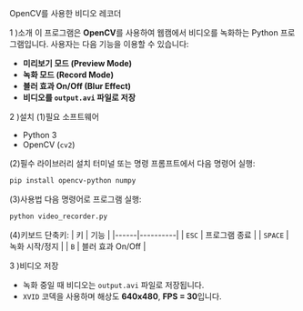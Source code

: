 OpenCV를 사용한 비디오 레코더

1 )소개
이 프로그램은 **OpenCV**를 사용하여 웹캠에서 비디오를 녹화하는 Python 프로그램입니다. 사용자는 다음 기능을 이용할 수 있습니다:
- **미리보기 모드 (Preview Mode)**
- **녹화 모드 (Record Mode)**
- **블러 효과 On/Off (Blur Effect)**
- **비디오를 `output.avi` 파일로 저장**

2 )설치
(1)필요 소프트웨어
- Python 3
- OpenCV (`cv2`)

(2)필수 라이브러리 설치
터미널 또는 명령 프롬프트에서 다음 명령어 실행:
```bash
pip install opencv-python numpy
```

(3)사용법
다음 명령어로 프로그램 실행:
```bash
python video_recorder.py
```
(4)키보드 단축키:
| 키 | 기능 |
|------|----------|
| `ESC` | 프로그램 종료 |
| `SPACE` | 녹화 시작/정지 |
| `B` | 블러 효과 On/Off |

3 )비디오 저장
- 녹화 중일 때 비디오는 `output.avi` 파일로 저장됩니다.
- `XVID` 코덱을 사용하며 해상도 **640x480**, **FPS = 30**입니다.
